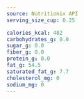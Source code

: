 ```yaml
---
source: Nutritionix API
serving_size_cup: 0.25

calories_kcal: 482
carbohydrates_g: 0.0
sugar_g: 0.0
fiber_g: 0.0
protein_g: 0.0
fat_g: 54.5
saturated_fat_g: 7.7
cholesterol_mg: 0
sodium_mg: 0
---
```


